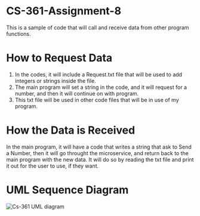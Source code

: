 # CS-361-Assignment-8
This is a sample of code that will call and receive data from other program functions.

# How to Request Data
1. In the codes, it will include a Request.txt file that will be used to add integers or strings inside the file.
2. The main program will set a string in the code, and it will request for a number, and then it will continue on with program.
3. This txt file will be used in other code files that will be in use of my program. 

# How the Data is Received
In the main program, it will have a code that writes a string that ask to Send a Number, then it will go throught the microservice, and 
return back to the main program with the new data. 
It will do so by reading the txt file and print it out for the user to use, if they want.

# UML Sequence Diagram 

![Cs-361 UML diagram](https://github.com/YuPhengXiong/CS-361-Assignment-8/assets/129924064/bdf1a4ef-0c95-4eba-9d75-672deda05fd5)
